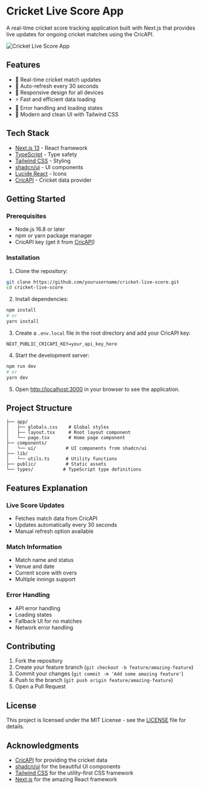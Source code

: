 # Cricket Live Score App

A real-time cricket score tracking application built with Next.js that provides live updates for ongoing cricket matches using the CricAPI.

![Cricket Live Score App](https://images.unsplash.com/photo-1531415074968-036ba1b575da?auto=format&fit=crop&q=80&w=1200&h=400)

## Features

- 🏏 Real-time cricket match updates
- 🔄 Auto-refresh every 30 seconds
- 📱 Responsive design for all devices
- ⚡ Fast and efficient data loading
- 🎯 Error handling and loading states
- 🎨 Modern and clean UI with Tailwind CSS

## Tech Stack

- [Next.js 13](https://nextjs.org/) - React framework
- [TypeScript](https://www.typescriptlang.org/) - Type safety
- [Tailwind CSS](https://tailwindcss.com/) - Styling
- [shadcn/ui](https://ui.shadcn.com/) - UI components
- [Lucide React](https://lucide.dev/) - Icons
- [CricAPI](https://cricketdata.org/) - Cricket data provider

## Getting Started

### Prerequisites

- Node.js 16.8 or later
- npm or yarn package manager
- CricAPI key (get it from [CricAPI](https://cricketdata.org/))

### Installation

1. Clone the repository:

```bash
git clone https://github.com/yourusername/cricket-live-score.git
cd cricket-live-score
```

2. Install dependencies:

```bash
npm install
# or
yarn install
```

3. Create a `.env.local` file in the root directory and add your CricAPI key:

```env
NEXT_PUBLIC_CRICAPI_KEY=your_api_key_here
```

4. Start the development server:

```bash
npm run dev
# or
yarn dev
```

5. Open [http://localhost:3000](http://localhost:3000) in your browser to see the application.

## Project Structure

```
├── app/
│   ├── globals.css    # Global styles
│   ├── layout.tsx     # Root layout component
│   └── page.tsx       # Home page component
├── components/
│   └── ui/           # UI components from shadcn/ui
├── lib/
│   └── utils.ts      # Utility functions
├── public/           # Static assets
└── types/           # TypeScript type definitions
```

## Features Explanation

### Live Score Updates

- Fetches match data from CricAPI
- Updates automatically every 30 seconds
- Manual refresh option available

### Match Information

- Match name and status
- Venue and date
- Current score with overs
- Multiple innings support

### Error Handling

- API error handling
- Loading states
- Fallback UI for no matches
- Network error handling

## Contributing

1. Fork the repository
2. Create your feature branch (`git checkout -b feature/amazing-feature`)
3. Commit your changes (`git commit -m 'Add some amazing feature'`)
4. Push to the branch (`git push origin feature/amazing-feature`)
5. Open a Pull Request

## License

This project is licensed under the MIT License - see the [LICENSE](LICENSE) file for details.

## Acknowledgments

- [CricAPI](https://cricketdata.org/) for providing the cricket data
- [shadcn/ui](https://ui.shadcn.com/) for the beautiful UI components
- [Tailwind CSS](https://tailwindcss.com/) for the utility-first CSS framework
- [Next.js](https://nextjs.org/) for the amazing React framework

